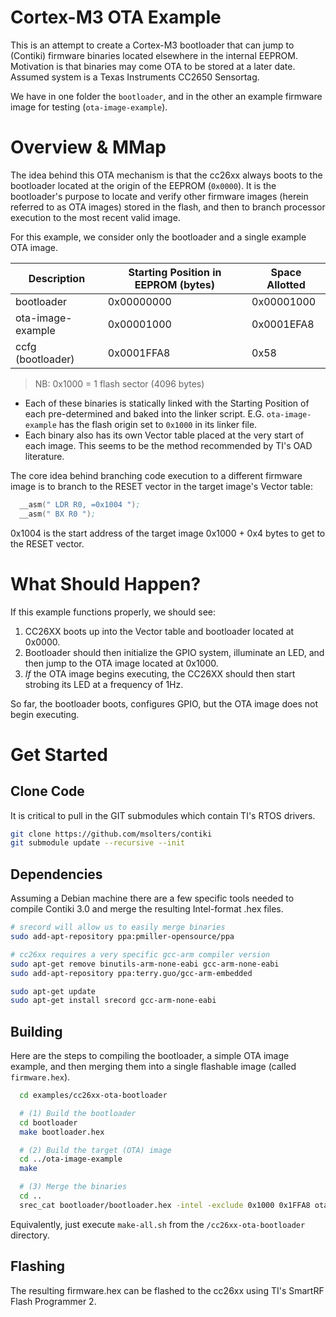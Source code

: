 # Cortex-M3 OTA Example

This is an attempt to create a Cortex-M3 bootloader that can jump to (Contiki) firmware binaries located elsewhere in the internal EEPROM.  Motivation is that binaries may come OTA to be stored at a later date.  Assumed system is a Texas Instruments CC2650 Sensortag.

We have in one folder the `bootloader`, and in the other an example firmware image for testing (`ota-image-example`).

# Overview & MMap
The idea behind this OTA mechanism is that the cc26xx always boots to the bootloader located at the origin of the EEPROM (`0x0000`).  It is the bootloader's purpose to locate and verify other firmware images (herein referred to as OTA images) stored in the flash, and then to branch processor execution to the most recent valid image.

For this example, we consider only the bootloader and a single example OTA image.

Description | Starting Position in EEPROM (bytes) | Space Allotted
--- | --- | ---
bootloader | 0x00000000 | 0x00001000
ota-image-example | 0x00001000 | 0x0001EFA8
ccfg (bootloader) | 0x0001FFA8 | 0x58

> NB: 0x1000 = 1 flash sector (4096 bytes)

*  Each of these binaries is statically linked with the Starting Position of each pre-determined and baked into the linker script.  E.G. `ota-image-example` has the flash origin set to `0x1000` in its linker file.
*  Each binary also has its own Vector table placed at the very start of each image.  This seems to be the method recommended by TI's OAD literature.

The core idea behind branching code execution to a different firmware image is to branch to the RESET vector in the target image's Vector table:

```asm
  __asm(" LDR R0, =0x1004 ");
  __asm(" BX R0 ");
```

0x1004 is the start address of the target image 0x1000 + 0x4 bytes to get to the RESET vector.

# What Should Happen?
If this example functions properly, we should see:

1.  CC26XX boots up into the Vector table and bootloader located at 0x0000.
1.  Bootloader should then initialize the GPIO system, illuminate an LED, and then jump to the OTA image located at 0x1000.
1.  *If* the OTA image begins executing, the CC26XX should then start strobing its LED at a frequency of 1Hz.

So far, the bootloader boots, configures GPIO, but the OTA image does not begin executing.

# Get Started

## Clone Code
It is critical to pull in the GIT submodules which contain TI's RTOS drivers.

```bash
git clone https://github.com/msolters/contiki
git submodule update --recursive --init
```

## Dependencies
Assuming a Debian machine there are a few specific tools needed to compile Contiki 3.0 and merge the resulting Intel-format .hex files.

```bash
# srecord will allow us to easily merge binaries
sudo add-apt-repository ppa:pmiller-opensource/ppa

# cc26xx requires a very specific gcc-arm compiler version
sudo apt-get remove binutils-arm-none-eabi gcc-arm-none-eabi
sudo add-apt-repository ppa:terry.guo/gcc-arm-embedded

sudo apt-get update
sudo apt-get install srecord gcc-arm-none-eabi
```

## Building
Here are the steps to compiling the bootloader, a simple OTA image example, and then merging them into a single flashable image (called `firmware.hex`).

```bash
  cd examples/cc26xx-ota-bootloader

  # (1) Build the bootloader
  cd bootloader
  make bootloader.hex

  # (2) Build the target (OTA) image
  cd ../ota-image-example
  make

  # (3) Merge the binaries
  cd ..
  srec_cat bootloader/bootloader.hex -intel -exclude 0x1000 0x1FFA8 ota-image-example/ota-image-example.hex -intel -crop 0x1000 0x1FFA8 -o firmware.hex -intel
```

Equivalently, just execute `make-all.sh` from the `/cc26xx-ota-bootloader` directory.

## Flashing
The resulting firmware.hex can be flashed to the cc26xx using TI's SmartRF Flash Programmer 2.

